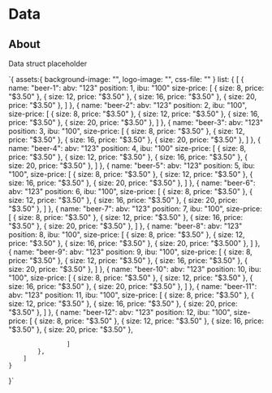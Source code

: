 # Data

## About



Data struct placeholder

`{
    assets:{
        background-image: "",
        logo-image: "",
        css-file: ""
    }
    list: {
        [
            {
                name: "beer-1":
                abv: "123"
                position: 1,
                ibu: "100"
                size-price: [
                    {
                        size: 8,
                        price: "$3.50"
                    },
                    {
                        size: 12,
                        price: "$3.50"
                    },
                    {
                        size: 16,
                        price: "$3.50"
                    },
                    {
                        size: 20,
                        price: "$3.50"
                    },
                ]
            },
            {
                name: "beer-2":
                abv: "123"
                position: 2,
                ibu: "100",
                size-price: [
                        {
                            size: 8,
                            price: "$3.50"
                        },
                        {
                            size: 12,
                            price: "$3.50"
                        },
                        {
                            size: 16,
                            price: "$3.50"
                        },
                        {
                            size: 20,
                            price: "$3.50"
                        },
                    ]
            },
            {
                name: "beer-3":
                abv: "123"
                position: 3,
                ibu: "100",
                size-price: [
                        {
                            size: 8,
                            price: "$3.50"
                        },
                        {
                            size: 12,
                            price: "$3.50"
                        },
                        {
                            size: 16,
                            price: "$3.50"
                        },
                        {
                            size: 20,
                            price: "$3.50"
                        },
                    ]
            },
            {
                name: "beer-4":
                abv: "123"
                position: 4,
                ibu: "100"
                size-price: [
                        {
                            size: 8,
                            price: "$3.50"
                        },
                        {
                            size: 12,
                            price: "$3.50"
                        },
                        {
                            size: 16,
                            price: "$3.50"
                        },
                        {
                            size: 20,
                            price: "$3.50"
                        },
                    ]
            },
            {
                name: "beer-5":
                abv: "123"
                position: 5,
                ibu: "100",
                size-price: [
                        {
                            size: 8,
                            price: "$3.50"
                        },
                        {
                            size: 12,
                            price: "$3.50"
                        },
                        {
                            size: 16,
                            price: "$3.50"
                        },
                        {
                            size: 20,
                            price: "$3.50"
                        },
                    ]
            },
            {
                name: "beer-6":
                abv: "123"
                position: 6,
                ibu: "100",
                size-price: [
                        {
                            size: 8,
                            price: "$3.50"
                        },
                        {
                            size: 12,
                            price: "$3.50"
                        },
                        {
                            size: 16,
                            price: "$3.50"
                        },
                        {
                            size: 20,
                            price: "$3.50"
                        },
                    ]
            },
            {
                name: "beer-7":
                abv: "123"
                position: 7,
                ibu: "100",
                size-price: [
                        {
                            size: 8,
                            price: "$3.50"
                        },
                        {
                            size: 12,
                            price: "$3.50"
                        },
                        {
                            size: 16,
                            price: "$3.50"
                        },
                        {
                            size: 20,
                            price: "$3.50"
                        },
                    ]
            },
            {
                name: "beer-8":
                abv: "123"
                position: 8,
                ibu: "100",
                size-price: [
                        {
                            size: 8,
                            price: "$3.50"
                        },
                        {
                            size: 12,
                            price: "$3.50"
                        },
                        {
                            size: 16,
                            price: "$3.50"
                        },
                        {
                            size: 20,
                            price: "$3.500"
                        },
                    ]
            },
            {
                name: "beer-9":
                abv: "123"
                position: 9,
                ibu: "100",
                size-price: [
                        {
                            size: 8,
                            price: "$3.50"
                        },
                        {
                            size: 12,
                            price: "$3.50"
                        },
                        {
                            size: 16,
                            price: "$3.50"
                        },
                        {
                            size: 20,
                            price: "$3.50"
                        },
                    ]
            },
            {
                name: "beer-10":
                abv: "123"
                position: 10,
                ibu: "100",
                size-price: [
                        {
                            size: 8,
                            price: "$3.50"
                        },
                        {
                            size: 12,
                            price: "$3.50"
                        },
                        {
                            size: 16,
                            price: "$3.50"
                        },
                        {
                            size: 20,
                            price: "$3.50"
                        },
                    ]
            },
            {
                name: "beer-11":
                abv: "123"
                position: 11,
                ibu: "100",
                size-price: [
                        {
                            size: 8,
                            price: "$3.50"
                        },
                        {
                            size: 12,
                            price: "$3.50"
                        },
                        {
                            size: 16,
                            price: "$3.50"
                        },
                        {
                            size: 20,
                            price: "$3.50"
                        },
                    ]
            },
            {
                name: "beer-12":
                abv: "123"
                position: 12,
                ibu: "100",
                size-price: [
                        {
                            size: 8,
                            price: "$3.50"
                        },
                        {
                            size: 12,
                            price: "$3.50"
                        },
                        {
                            size: 16,
                            price: "$3.50"
                        },
                        {
                            size: 20,
                            price: "$3.50"
                        },

                    ]
            },
        ]
    }
}`